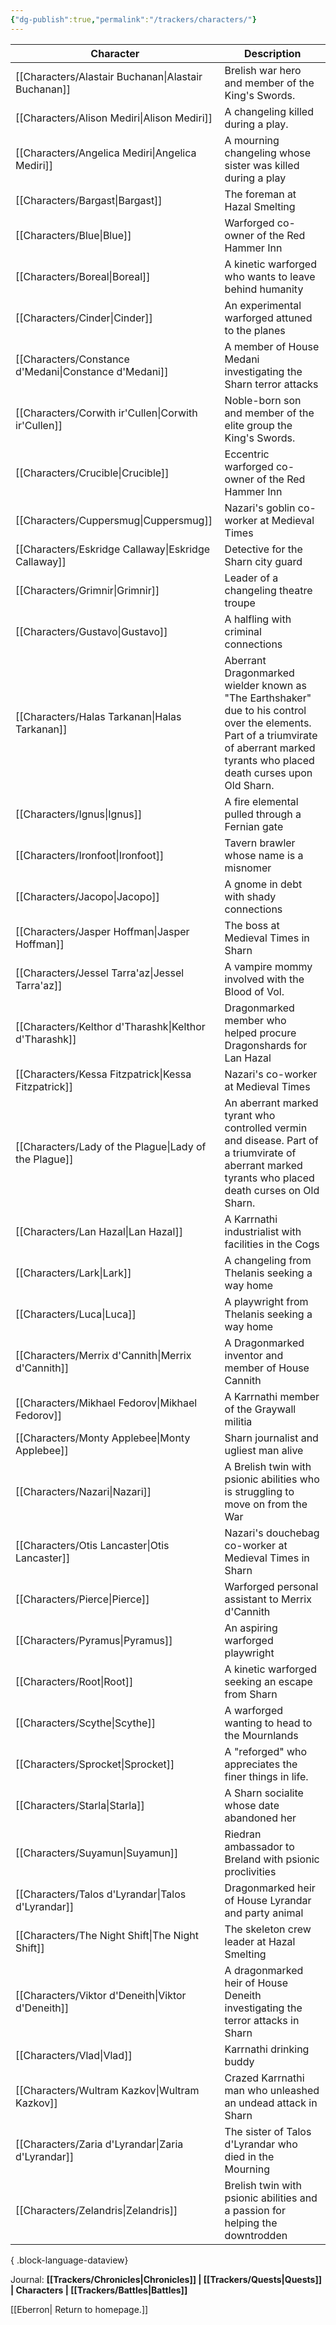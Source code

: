 ```yaml
---
{"dg-publish":true,"permalink":"/trackers/characters/"}
---
```


| Character                                                | Description                                                                                                                                                                             |
| -------------------------------------------------------- | --------------------------------------------------------------------------------------------------------------------------------------------------------------------------------------- |
| [[Characters/Alastair Buchanan\|Alastair Buchanan]]   | Brelish war hero and member of the King's Swords.                                                                                                                                       |
| [[Characters/Alison Mediri\|Alison Mediri]]           | A changeling killed during a play.                                                                                                                                                      |
| [[Characters/Angelica Mediri\|Angelica Mediri]]       | A mourning changeling whose sister was killed during a play                                                                                                                             |
| [[Characters/Bargast\|Bargast]]                       | The foreman at Hazal Smelting                                                                                                                                                           |
| [[Characters/Blue\|Blue]]                             | Warforged co-owner of the Red Hammer Inn                                                                                                                                                |
| [[Characters/Boreal\|Boreal]]                         | A kinetic warforged who wants to leave behind humanity                                                                                                                                  |
| [[Characters/Cinder\|Cinder]]                         | An experimental warforged attuned to the planes                                                                                                                                         |
| [[Characters/Constance d'Medani\|Constance d'Medani]] | A member of House Medani investigating the Sharn terror attacks                                                                                                                         |
| [[Characters/Corwith ir'Cullen\|Corwith ir'Cullen]]   | Noble-born son and member of the elite group the King's Swords.                                                                                                                         |
| [[Characters/Crucible\|Crucible]]                     | Eccentric warforged co-owner of the Red Hammer Inn                                                                                                                                      |
| [[Characters/Cuppersmug\|Cuppersmug]]                 | Nazari's goblin co-worker at Medieval Times                                                                                                                                             |
| [[Characters/Eskridge Callaway\|Eskridge Callaway]]   | Detective for the Sharn city guard                                                                                                                                                      |
| [[Characters/Grimnir\|Grimnir]]                       | Leader of a changeling theatre troupe                                                                                                                                                   |
| [[Characters/Gustavo\|Gustavo]]                       | A halfling with criminal connections                                                                                                                                                    |
| [[Characters/Halas Tarkanan\|Halas Tarkanan]]         | Aberrant Dragonmarked wielder known as "The Earthshaker" due to his control over the elements. Part of a triumvirate of aberrant marked tyrants who placed death curses upon Old Sharn. |
| [[Characters/Ignus\|Ignus]]                           | A fire elemental pulled through a Fernian gate                                                                                                                                          |
| [[Characters/Ironfoot\|Ironfoot]]                     | Tavern brawler whose name is a misnomer                                                                                                                                                 |
| [[Characters/Jacopo\|Jacopo]]                         | A gnome in debt with shady connections                                                                                                                                                  |
| [[Characters/Jasper Hoffman\|Jasper Hoffman]]         | The boss at Medieval Times in Sharn                                                                                                                                                     |
| [[Characters/Jessel Tarra'az\|Jessel Tarra'az]]       | A vampire mommy involved with the Blood of Vol.                                                                                                                                         |
| [[Characters/Kelthor d'Tharashk\|Kelthor d'Tharashk]] | Dragonmarked member who helped procure Dragonshards for Lan Hazal                                                                                                                       |
| [[Characters/Kessa Fitzpatrick\|Kessa Fitzpatrick]]   | Nazari's co-worker at Medieval Times                                                                                                                                                    |
| [[Characters/Lady of the Plague\|Lady of the Plague]] | An aberrant marked tyrant who controlled vermin and disease. Part of a triumvirate of aberrant marked tyrants who placed death curses on Old Sharn.                                     |
| [[Characters/Lan Hazal\|Lan Hazal]]                   | A Karrnathi industrialist with facilities in the Cogs                                                                                                                                   |
| [[Characters/Lark\|Lark]]                             | A changeling from Thelanis seeking a way home                                                                                                                                           |
| [[Characters/Luca\|Luca]]                             | A playwright from Thelanis seeking a way home                                                                                                                                           |
| [[Characters/Merrix d'Cannith\|Merrix d'Cannith]]     | A Dragonmarked inventor and member of House Cannith                                                                                                                                     |
| [[Characters/Mikhael Fedorov\|Mikhael Fedorov]]       | A Karrnathi member of the Graywall militia                                                                                                                                              |
| [[Characters/Monty Applebee\|Monty Applebee]]         | Sharn journalist and ugliest man alive                                                                                                                                                  |
| [[Characters/Nazari\|Nazari]]                         | A Brelish twin with psionic abilities who is struggling to move on from the War                                                                                                         |
| [[Characters/Otis Lancaster\|Otis Lancaster]]         | Nazari's douchebag co-worker at Medieval Times in Sharn                                                                                                                                 |
| [[Characters/Pierce\|Pierce]]                         | Warforged personal assistant to Merrix d'Cannith                                                                                                                                        |
| [[Characters/Pyramus\|Pyramus]]                       | An aspiring warforged playwright                                                                                                                                                        |
| [[Characters/Root\|Root]]                             | A kinetic warforged seeking an escape from Sharn                                                                                                                                        |
| [[Characters/Scythe\|Scythe]]                         | A warforged wanting to head to the Mournlands                                                                                                                                           |
| [[Characters/Sprocket\|Sprocket]]                     | A "reforged" who appreciates the finer things in life.                                                                                                                                  |
| [[Characters/Starla\|Starla]]                         | A Sharn socialite whose date abandoned her                                                                                                                                              |
| [[Characters/Suyamun\|Suyamun]]                       | Riedran ambassador to Breland with psionic proclivities                                                                                                                                 |
| [[Characters/Talos d'Lyrandar\|Talos d'Lyrandar]]     | Dragonmarked heir of House Lyrandar and party animal                                                                                                                                    |
| [[Characters/The Night Shift\|The Night Shift]]       | The skeleton crew leader at Hazal Smelting                                                                                                                                              |
| [[Characters/Viktor d'Deneith\|Viktor d'Deneith]]     | A dragonmarked heir of House Deneith investigating the terror attacks in Sharn                                                                                                          |
| [[Characters/Vlad\|Vlad]]                             | Karrnathi drinking buddy                                                                                                                                                                |
| [[Characters/Wultram Kazkov\|Wultram Kazkov]]         | Crazed Karrnathi man who unleashed an undead attack in Sharn                                                                                                                            |
| [[Characters/Zaria d'Lyrandar\|Zaria d'Lyrandar]]     | The sister of Talos d'Lyrandar who died in the Mourning                                                                                                                                 |
| [[Characters/Zelandris\|Zelandris]]                   | Brelish twin with psionic abilities and a passion for helping the downtrodden                                                                                                           |

{ .block-language-dataview}

Journal: **[[Trackers/Chronicles\|Chronicles]] | [[Trackers/Quests\|Quests]] | Characters | [[Trackers/Battles\|Battles]]**

[[Eberron\| Return to homepage.]]